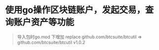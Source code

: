 
# 使用go操作区块链账户，发起交易，查询账户资产等功能

> 导入包时go.mod 下增加 replace github.com/btcsuite/btcutil => github.com/btcsuite/btcutil v1.0.2
